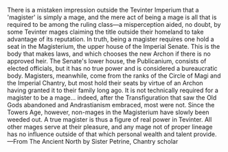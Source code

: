 There is a mistaken impression outside the Tevinter Imperium that a 'magister' is simply a mage, and the mere act of being a mage is all that is required to be among the ruling class—a misperception aided, no doubt, by some Tevinter mages claiming the title outside their homeland to take advantage of its reputation. In truth, being a magister requires one hold a seat in the Magisterium, the upper house of the Imperial Senate. This is the body that makes laws, and which chooses the new Archon if there is no approved heir. The Senate's lower house, the Publicanium, consists of elected officials, but it has no true power and is considered a bureaucratic body.
Magisters, meanwhile, come from the ranks of the Circle of Magi and the Imperial Chantry, but most hold their seats by virtue of an Archon having granted it to their family long ago. It is not technically required for a magister to be a mage... indeed, after the Transfiguration that saw the Old Gods abandoned and Andrastianism embraced, most were not. Since the Towers Age, however, non-mages in the Magisterium have slowly been weeded out. A true magister is thus a figure of real power in Tevinter. All other mages serve at their pleasure, and any mage not of proper lineage has no influence outside of that which personal wealth and talent provide.
—From The Ancient North by Sister Petrine, Chantry scholar